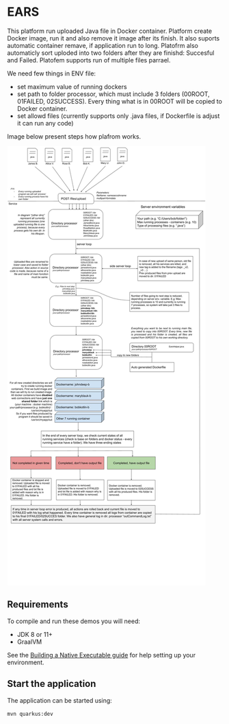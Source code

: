 # EARS
This platform run uploaded Java file in Docker container. Platform create Docker image, run it and also remove it image after its finish. It also suports automatic container remave, if application run to long. Platofrm also automaticly sort uploded into two folders after they are finishd: Succesful and Failed. Platofem supports run of multiple files parrael.

We need few things in ENV file:
- set maximum value of running dockers
- set path to folder processor, which must include 3 folders (00ROOT, 01FAILED, 02SUCCESS). Every thing what is in 00ROOT will be copied to Docker container.
- set allowd files (currently supports only .java files, if Dockerfile is adjust it can run any code)

Image below present steps how plafrom works.

![alt text](https://github.com/eiifi/EARS/blob/main/EARS%20Flow.jpg?raw=true)

## Requirements

To compile and run these demos you will need:

- JDK 8 or 11+
- GraalVM

See the [Building a Native Executable guide](https://quarkus.io/guides/building-native-image) for help setting up your environment.

## Start the application

The application can be started using: 

```bash
mvn quarkus:dev
```  
